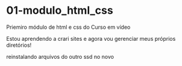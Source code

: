 # 01-modulo_html_css

Priemiro módulo de html e css do Curso em vídeo

Estou aprendendo a crari sites e agora vou gerenciar meus próprios diretórios!

reinstalando arquivos do outro ssd no novo
